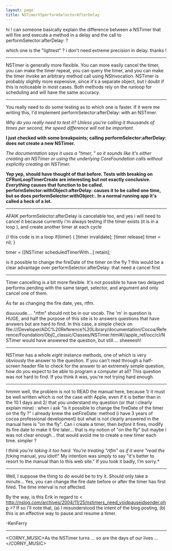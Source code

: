```yaml
---
layout: page
title: NSTimerVSperformSelectorAfterDelay
---
```


hi !
can someone basically explain the difference between a NSTimer that will fire and execute a method in a delay and the call to performSelector:afterDelay: ?

which one is the "lightest" ? i don't need extreme precision in delay.
thanks !

----

NSTimer is generally more flexible. You can more easily cancel the timer, you can make the timer repeat, you can query the timer, and you can make the timer invoke an arbitrary method call using NSInvocation. NSTimer is probably slightly more expensive, since it's a separate object, but I doubt if this is noticeable in most cases. Both methods rely on the runloop for scheduling and will have the same accuracy.

----

You really need to do some testing as to which one is faster. If it were me writing this, I'd implement performSelector:afterDelay: with an NSTimer.

*Why do you really need to test it? Unless you're calling it thousands of times per second, the speed difference will not be important.*

**I just checked with some breakpoints;  calling performSelector:afterDelay: does not create a new NSTimer.**

*The documentation says it uses a "timer, " so it sounds like it's either creating an NSTimer or using the underlying CoreFoundation calls without explicitly creating an NSTimer.*

**Yep yep, should have thought of that before.  Tests with breaking on CFRunLoopTimerCreate are interesting but not exactly conclusive.  *Everything* causes that function to be called.  performSelector:withObject:afterDelay: causes it to be called one time, but so does performSelector:withObject:.  In a normal running app it's called a heck of a lot.**

----

AFAIK performSelector:afterDelay is cancelable too, and yes i will need to cancel it because currently i'm always testing if the timer exists (it is in a loop ), and create another timer at each cycle
    

// this code is in a loop
if(timer) {
[timer invalidate];
[timer release]
timer = nil;
}

timer = [[NSTimer scheduledTimerWith...] retain];


is it possible to change the fireDate of the timer on the fly ? this would be a clear advantage over performSelector:afterDelay: that need a cancel first

----

Timer cancelling is a bit more flexible. It's not possible to have two delayed performs pending with the same target, selector, and argument and only cancel one of them.

As far as changing the fire date, yes, rtfm.

duuuuude.... "rtfm" should not be in our vocab.  The 'm' in question is HUGE, and half the purpose of this site is to answers questions that have answers but are hard to find.  In this case, a simple check on file:///Developer/ADC%20Reference%20Library/documentation/Cocoa/Reference/Foundation/ObjC_classic/Classes/NSTimer.html#//apple_ref/occ/cl/NSTimer would have answered the question, but still....  sheeeesh!

----

NSTimer has a whole *eight* instance methods, one of which is very obviously the answer to the question. If you can't read through a half-screen header file to check for the answer to an extremely simple question, how do you expect to be able to program a computer at all? This question was *not* hard to find. If you think it was, you're not trying hard enough.

----

hmmm well, the problem is not to READ the manual here, because 1/ it must be well written which is not the case with Apple, even if it is better than in the 10.1 days and 2/ that you understand my question (or that i clearly explain mine) : when i ask "is it possible to change the fireDate of the timer on the fly ?" i already knew the setFireDate: method (i have 3 years of cocoa professional development)  but what is not clearly answered in the manual here is "on the fly". Can i create a timer, then *before* it fires, modify its fire date to make it fire later... that is *my* notion of "on the fly" but maybe i was not clear enough... that would avoid me to create a new timer each time.
simpler ?

*I think you're taking it too hard. You're treating "rtfm" as if it were "read the f*cking manual, you idiot!" My intention was simply to say "it's better to resort to the manual than to this web site." If you took it badly, I'm sorry.*

----

Well, I suppose the thing to do would be to try it.  Should only take a minute... Yes, you can change the fire date before or after the timer has first fired.  The time interval is not affected.  

By the way, is this Erik in regard to < http://nslog.com/archives/2004/11/25/nstimers_need_voidpauseidsender.php >?  If so I'll note that, (a) I misunderstood the intent of the blog posting, (b) this is an effective way to pause and resume a timer.

-KenFerry

---- 
<CORNY_MUSIC>As the NSTimer turns ... so are the days of our lives ... </CORNY_MUSIC>

